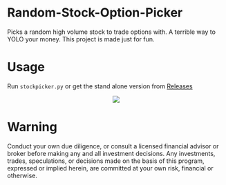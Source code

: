 # Random-Stock-Option-Picker
Picks a random high volume stock to trade options with. A terrible way to YOLO your money. This project is made just for fun.

# Usage
Run `stockpicker.py` or get the stand alone version from [Releases](https://github.com/Jason-S-Wu/Random-Stock-Option-Picker/releases)

<p align="center">
  <img src="https://upload.wikimedia.org/wikipedia/en/f/f0/WallStreetBets.png" />
</p>


# Warning
Conduct your own due diligence, or consult a licensed financial advisor or broker before making any and all investment decisions. Any investments, trades, speculations, or decisions made on the basis of this program, expressed or implied herein, are committed at your own risk, financial or otherwise.
